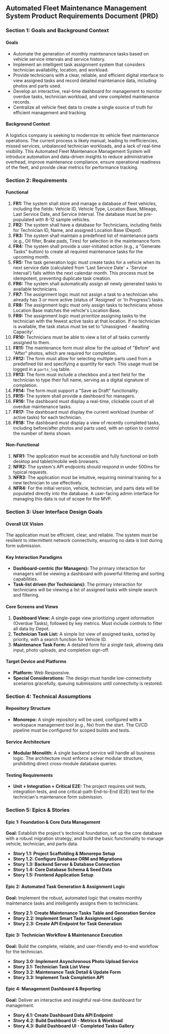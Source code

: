 

## **Automated Fleet Maintenance Management System Product Requirements Document (PRD)**

### **Section 1: Goals and Background Context**

#### **Goals**

*   Automate the generation of monthly maintenance tasks based on vehicle service intervals and service history.
*   Implement an intelligent task assignment system that considers technician availability, location, and workload.
*   Provide technicians with a clear, reliable, and efficient digital interface to view assigned tasks and record detailed maintenance data, including photos and parts used.
*   Develop an interactive, real-time dashboard for management to monitor overdue tasks, technician workload, and view completed maintenance records.
*   Centralize all vehicle fleet data to create a single source of truth for efficient management and tracking.

#### **Background Context**

A logistics company is seeking to modernize its vehicle fleet maintenance operations. The current process is likely manual, leading to inefficiencies, missed services, unbalanced technician workloads, and a lack of real-time visibility. This Automated Fleet Maintenance Management System will introduce automation and data-driven insights to reduce administrative overhead, improve maintenance compliance, ensure operational readiness of the fleet, and provide clear metrics for performance tracking.

### **Section 2: Requirements**

#### **Functional**

1.  **FR1:** The system shall store and manage a database of fleet vehicles, including the fields: Vehicle ID, Vehicle Type, Location Base, Mileage, Last Service Date, and Service Interval. The database must be pre-populated with 8-12 sample vehicles.
2.  **FR2:** The system shall have a database for Technicians, including fields for Technician ID, Name, and assigned Location Base (Depot).
3.  **FR3:** The system shall maintain a predefined list of maintenance parts (e.g., Oil filter, Brake pads, Tires) for selection in the maintenance form.
4.  **FR4:** The system shall provide a user-initiated action (e.g., a "Generate Tasks" button) to create all required maintenance tasks for the upcoming month.
5.  **FR5:** The task generation logic must create tasks for a vehicle when its next service date (calculated from 'Last Service Date' + 'Service Interval') falls within the next calendar month. This process must be idempotent, preventing duplicate task creation.
6.  **FR6:** The system shall automatically assign all newly generated tasks to available technicians.
7.  **FR7:** The assignment logic must not assign a task to a technician who already has 3 or more active (status of 'Assigned' or 'In Progress') tasks.
8.  **FR8:** The assignment logic must only assign tasks to technicians whose Location Base matches the vehicle's Location Base.
9.  **FR9:** The assignment logic must prioritize assigning tasks to the technician with the fewest active tasks at that location. If no technician is available, the task status must be set to 'Unassigned - Awaiting Capacity'.
10. **FR10:** Technicians must be able to view a list of all tasks currently assigned to them.
11. **FR11:** The maintenance form must allow for the upload of "Before" and "After" photos, which are required for completion.
12. **FR12:** The form must allow for selecting multiple parts used from a predefined list and specifying a quantity for each. This usage must be logged in a `parts_log` table.
13. **FR13:** The form must include a checkbox and a text field for the technician to type their full name, serving as a digital signature of completion.
14. **FR14:** The form must support a "Save as Draft" functionality.
15. **FR15:** The system shall provide a dashboard for managers.
16. **FR16:** The dashboard must display a real-time, clickable count of all overdue maintenance tasks.
17. **FR17:** The dashboard must display the current workload (number of active tasks) for each technician.
18. **FR18:** The dashboard must display a view of recently completed tasks, including before/after photos and parts used, with an option to control the number of items shown.

#### **Non-Functional**

1.  **NFR1:** The application must be accessible and fully functional on both desktop and tablet/mobile web browsers.
2.  **NFR2:** The system's API endpoints should respond in under 500ms for typical requests.
3.  **NFR3:** The application must be intuitive, requiring minimal training for a new technician to use effectively.
4.  **NFR4:** For the initial version, vehicle, technician, and parts data will be populated directly into the database. A user-facing admin interface for managing this data is out of scope for the MVP.

### **Section 3: User Interface Design Goals**

#### **Overall UX Vision**

The application must be efficient, clear, and reliable. The system must be resilient to intermittent network connectivity, ensuring no data is lost during form submission.

#### **Key Interaction Paradigms**

*   **Dashboard-centric (for Managers):** The primary interaction for managers will be viewing a dashboard with powerful filtering and sorting capabilities.
*   **Task-list driven (for Technicians):** The primary interaction for technicians will be viewing a list of assigned tasks with simple search and filtering.

#### **Core Screens and Views**

1.  **Dashboard View:** A single-page view prioritizing urgent information (Overdue Tasks), followed by key metrics. Must include controls to filter all data by Depot.
2.  **Technician Task List:** A simple list view of assigned tasks, sorted by priority, with a search function for Vehicle ID.
3.  **Maintenance Task Form:** A detailed form for a single task, allowing data input, photo uploads, and completion sign-off.

#### **Target Device and Platforms**

*   **Platform:** Web Responsive.
*   **Special Considerations:** The design must handle low-connectivity scenarios gracefully, queuing submissions until connectivity is restored.

### **Section 4: Technical Assumptions**

#### **Repository Structure**

*   **Monorepo:** A single repository will be used, configured with a workspace management tool (e.g., Nx) from the start. The CI/CD pipeline must be configured for scoped builds and tests.

#### **Service Architecture**

*   **Modular Monolith:** A single backend service will handle all business logic. The architecture must enforce a clear modular structure, prohibiting direct cross-module database queries.

#### **Testing Requirements**

*   **Unit + Integration + Critical E2E:** The project requires unit tests, integration tests, and one critical-path End-to-End (E2E) test for the technician's maintenance form submission.

### **Section 5: Epics & Stories**

#### **Epic 1: Foundation & Core Data Management**
**Goal:** Establish the project's technical foundation, set up the core database with a robust migration strategy, and build the basic functionality to manage vehicle, technician, and parts data.

*   **Story 1.1: Project Scaffolding & Monorepo Setup**
*   **Story 1.2: Configure Database ORM and Migrations**
*   **Story 1.3: Backend Server & Database Connection**
*   **Story 1.4: Core Database Schema & Seed Data**
*   **Story 1.5: Frontend Application Setup**

#### **Epic 2: Automated Task Generation & Assignment Logic**
**Goal:** Implement the robust, automated logic that creates monthly maintenance tasks and intelligently assigns them to technicians.

*   **Story 2.1: Create Maintenance Tasks Table and Generation Service**
*   **Story 2.2: Implement Smart Task Assignment Logic**
*   **Story 2.3: Create API Endpoint for Task Generation**

#### **Epic 3: Technician Workflow & Maintenance Execution**
**Goal:** Build the complete, reliable, and user-friendly end-to-end workflow for the technician.

*   **Story 3.0: Implement Asynchronous Photo Upload Service**
*   **Story 3.1: Technician Task List View**
*   **Story 3.2: Maintenance Task Detail & Update Form**
*   **Story 3.3: Implement Task Completion API**

#### **Epic 4: Management Dashboard & Reporting**
**Goal:** Deliver an interactive and insightful real-time dashboard for management.

*   **Story 4.1: Create Dashboard Data API Endpoint**
*   **Story 4.2: Build Dashboard UI - Metrics & Workload**
*   **Story 4.3: Build Dashboard UI - Completed Tasks Gallery**

